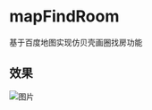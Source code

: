 # mapFindRoom
基于百度地图实现仿贝壳画圈找房功能
## 效果
![图片](https://github.com/leoXuLei/mapFindRoom/blob/master/img/1.png)